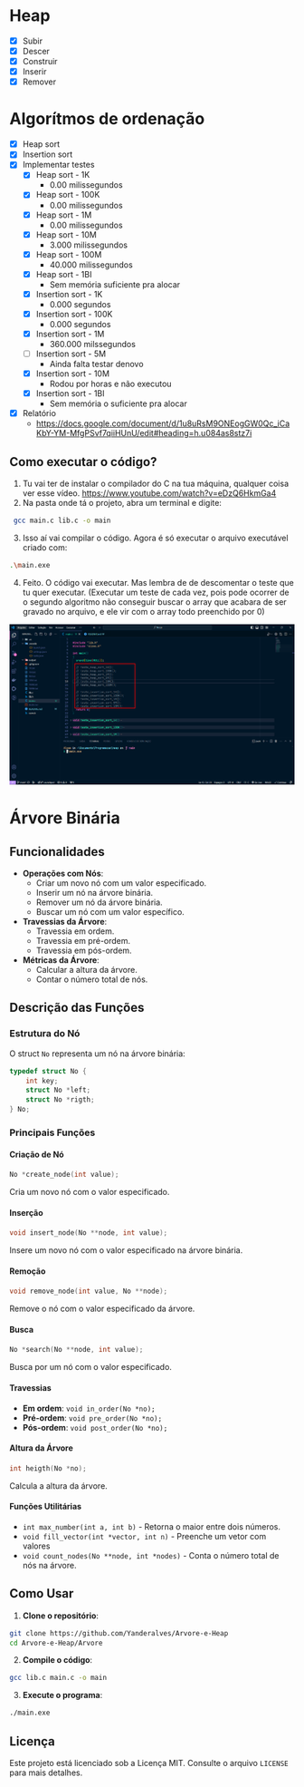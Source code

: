 # Heap

- [x]  Subir
- [x]  Descer
- [x]  Construir
- [x]  Inserir
- [x]  Remover

# Algorítmos de ordenação
- [x]  Heap sort
- [x]  Insertion sort
- [x]  Implementar testes
    - [x]  Heap sort - 1K
        - 0.00 milissegundos
    - [x]  Heap sort - 100K
        - 0.00 milissegundos
    - [x]  Heap sort - 1M
        - 0.00 milissegundos
    - [x]  Heap sort - 10M
        - 3.000 milissegundos
    - [x]  Heap sort - 100M
        - 40.000 milissegundos
    - [x]  Heap sort - 1BI
        - Sem memória suficiente pra alocar
    - [x]  Insertion sort - 1K
        - 0.000 segundos
    - [x]  Insertion sort - 100K
        - 0.000 segundos
    - [x]  Insertion sort - 1M
        - 360.000 milssegundos
    - [ ]  Insertion sort - 5M
        - Ainda falta testar denovo
    - [x]  Insertion sort - 10M
        - Rodou por horas e não executou
    - [x]  Insertion sort - 1BI
        - Sem memória o suficiente pra alocar
- [x]  Relatório
    * https://docs.google.com/document/d/1u8uRsM9ONEogGW0Qc_iCaKbY-YM-MfgPSvf7qiiHUnU/edit#heading=h.u084as8stz7i

## Como executar o código?

1. Tu vai ter de instalar o compilador do C na tua máquina, qualquer coisa ver esse vídeo. https://www.youtube.com/watch?v=eDzQ6HkmGa4
2. Na pasta onde tá o projeto, abra um terminal e digite: 

```bash
 gcc main.c lib.c -o main   
```

3. Isso aí vai compilar o código. Agora é só executar o arquivo executável criado com: 

```bash
.\main.exe
```

4. Feito. O código vai executar. Mas lembra de de descomentar o teste que tu quer executar. (Executar um teste de cada vez, pois pode ocorrer de o segundo algoritmo não conseguir buscar o array que acabara de ser gravado no arquivo, e ele vir com o array todo preenchido por 0)

![image.png](.github/image.png)

# Árvore Binária

## Funcionalidades

- **Operações com Nós**:
  - Criar um novo nó com um valor especificado.
  - Inserir um nó na árvore binária.
  - Remover um nó da árvore binária.
  - Buscar um nó com um valor específico.
- **Travessias da Árvore**:
  - Travessia em ordem.
  - Travessia em pré-ordem.
  - Travessia em pós-ordem.
- **Métricas da Árvore**:
  - Calcular a altura da árvore.
  - Contar o número total de nós.

## Descrição das Funções

### Estrutura do Nó
O struct `No` representa um nó na árvore binária:
```c
typedef struct No {
    int key;
    struct No *left;
    struct No *rigth;
} No;
```

### Principais Funções

#### Criação de Nó
```c
No *create_node(int value);
```
Cria um novo nó com o valor especificado.

#### Inserção
```c
void insert_node(No **node, int value);
```
Insere um novo nó com o valor especificado na árvore binária.

#### Remoção
```c
void remove_node(int value, No **node);
```
Remove o nó com o valor especificado da árvore.

#### Busca
```c
No *search(No **node, int value);
```
Busca por um nó com o valor especificado.

#### Travessias
- **Em ordem**: `void in_order(No *no);`
- **Pré-ordem**: `void pre_order(No *no);`
- **Pós-ordem**: `void post_order(No *no);`

#### Altura da Árvore
```c
int heigth(No *no);
```
Calcula a altura da árvore.

#### Funções Utilitárias
- `int max_number(int a, int b)` - Retorna o maior entre dois números.
- `void fill_vector(int *vector, int n)` - Preenche um vetor com valores
- `void count_nodes(No **node, int *nodes)` - Conta o número total de nós na árvore.

## Como Usar

1. **Clone o repositório**:
```bash
git clone https://github.com/Yanderalves/Arvore-e-Heap
cd Arvore-e-Heap/Arvore
```

2. **Compile o código**:
```bash
gcc lib.c main.c -o main
```

3. **Execute o programa**:
```bash
./main.exe
```

## Licença
Este projeto está licenciado sob a Licença MIT. Consulte o arquivo `LICENSE` para mais detalhes.


